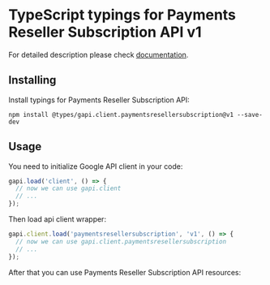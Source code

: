 # TypeScript typings for Payments Reseller Subscription API v1


For detailed description please check [documentation](https://developers.google.com/payments/reseller/subscription/).

## Installing

Install typings for Payments Reseller Subscription API:

```
npm install @types/gapi.client.paymentsresellersubscription@v1 --save-dev
```

## Usage

You need to initialize Google API client in your code:

```typescript
gapi.load('client', () => {
  // now we can use gapi.client
  // ...
});
```

Then load api client wrapper:

```typescript
gapi.client.load('paymentsresellersubscription', 'v1', () => {
  // now we can use gapi.client.paymentsresellersubscription
  // ...
});
```



After that you can use Payments Reseller Subscription API resources:

```typescript
```
